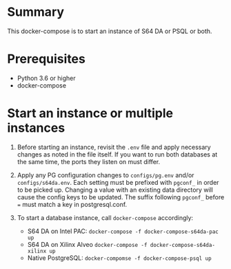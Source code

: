 # Summary

This docker-compose is to start an instance of S64 DA or PSQL or both.


# Prerequisites

- Python 3.6 or higher
- docker-compose


# Start an instance or multiple instances

1. Before starting an instance, revisit the `.env` file and apply necessary
   changes as noted in the file itself. If you want to run both databases at
   the same time, the ports they listen on must differ.

2. Apply any PG configuration changes to `configs/pg.env` and/or
   `configs/s64da.env`. Each setting must be prefixed with `pgconf_` in order
   to be picked up. Changing a value with an existing data directory will cause
   the config keys to be updated. The suffix following `pgconf_` before `=`
   must match a key in postgresql.conf.

3. To start a database instance, call `docker-compose` accordingly:

   - S64 DA on Intel PAC: `docker-compose -f docker-compose-s64da-pac up`
   - S64 DA on Xilinx Alveo `docker-compose -f docker-compose-s64da-xilinx up`
   - Native PostgreSQL: `docker-compomse -f docker-compose-psql up`
